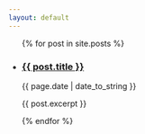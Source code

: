 ```yaml
---
layout: default
---
```


<ul>
    {% for post in site.posts %}
        <li> 
            <h3><a href="{{ post.url }}"> {{ post.title }} </a></h3>
            <p> {{ page.date | date_to_string }} </p>
            <p>{{ post.excerpt }}</p>
        </li>
    {% endfor %}
</ul>